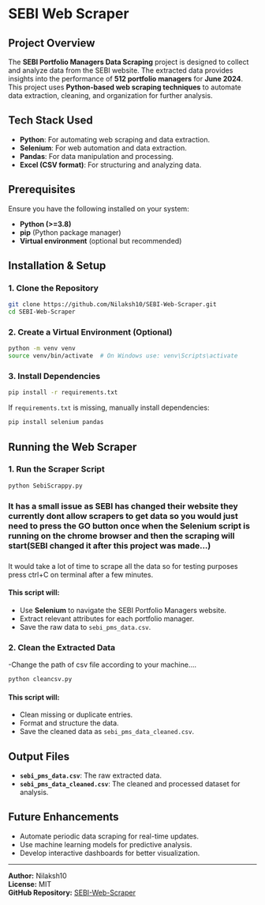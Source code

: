 # SEBI Web Scraper

## Project Overview

The **SEBI Portfolio Managers Data Scraping** project is designed to collect and analyze data from the SEBI website. The extracted data provides insights into the performance of **512 portfolio managers** for **June 2024**. This project uses **Python-based web scraping techniques** to automate data extraction, cleaning, and organization for further analysis.

## Tech Stack Used

- **Python**: For automating web scraping and data extraction.
- **Selenium**: For web automation and data extraction.
- **Pandas**: For data manipulation and processing.
- **Excel (CSV format)**: For structuring and analyzing data.

## Prerequisites

Ensure you have the following installed on your system:

- **Python (>=3.8)**
- **pip** (Python package manager)
- **Virtual environment** (optional but recommended)

## Installation & Setup

### 1. Clone the Repository

```sh
git clone https://github.com/Nilaksh10/SEBI-Web-Scraper.git
cd SEBI-Web-Scraper
```

### 2. Create a Virtual Environment (Optional)

```sh
python -m venv venv
source venv/bin/activate  # On Windows use: venv\Scripts\activate
```

### 3. Install Dependencies

```sh
pip install -r requirements.txt
```

If `requirements.txt` is missing, manually install dependencies:

```sh
pip install selenium pandas
```

## Running the Web Scraper

### 1. Run the Scraper Script

```sh
python SebiScrappy.py
```
### It has a small issue as SEBI has changed their website they currently dont allow scrapers to get data so you would just need to press the GO button once when the Selenium script is running on the chrome browser and then the scraping will start(SEBI changed it after this project was made...)

###
It would take a lot of time to scrape all the data so for testing purposes press ctrl+C on terminal after a few minutes. 

#### This script will:
- Use **Selenium** to navigate the SEBI Portfolio Managers website.
- Extract relevant attributes for each portfolio manager.
- Save the raw data to `sebi_pms_data.csv`.

### 2. Clean the Extracted Data
-Change the path of csv file according to your machine.... 
```sh
python cleancsv.py
```

#### This script will:
- Clean missing or duplicate entries.
- Format and structure the data.
- Save the cleaned data as `sebi_pms_data_cleaned.csv`.

## Output Files

- **`sebi_pms_data.csv`**: The raw extracted data.
- **`sebi_pms_data_cleaned.csv`**: The cleaned and processed dataset for analysis.



## Future Enhancements

- Automate periodic data scraping for real-time updates.
- Use machine learning models for predictive analysis.
- Develop interactive dashboards for better visualization.

---

**Author:** Nilaksh10  
**License:** MIT  
**GitHub Repository:** [SEBI-Web-Scraper](https://github.com/Nilaksh10/SEBI-Web-Scraper)
